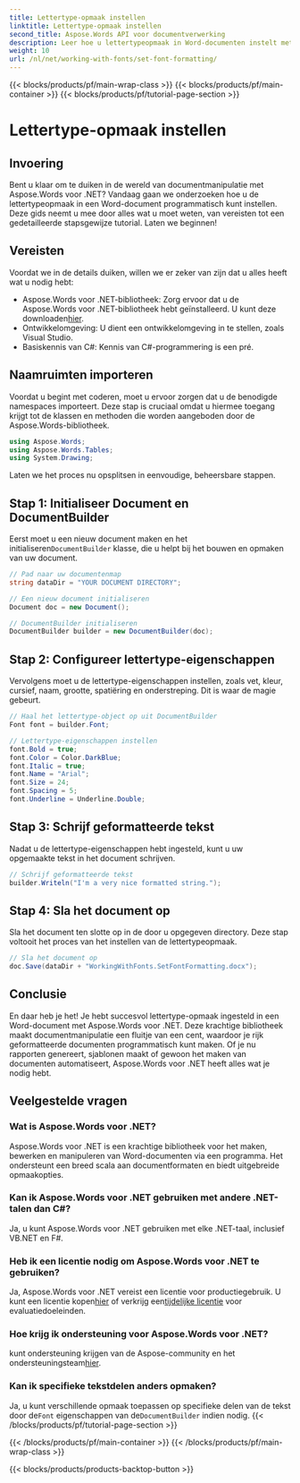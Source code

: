```yaml
---
title: Lettertype-opmaak instellen
linktitle: Lettertype-opmaak instellen
second_title: Aspose.Words API voor documentverwerking
description: Leer hoe u lettertypeopmaak in Word-documenten instelt met Aspose.Words voor .NET. Volg onze gedetailleerde stapsgewijze handleiding om uw documentautomatisering te verbeteren.
weight: 10
url: /nl/net/working-with-fonts/set-font-formatting/
---
```


{{< blocks/products/pf/main-wrap-class >}}
{{< blocks/products/pf/main-container >}}
{{< blocks/products/pf/tutorial-page-section >}}

# Lettertype-opmaak instellen

## Invoering

Bent u klaar om te duiken in de wereld van documentmanipulatie met Aspose.Words voor .NET? Vandaag gaan we onderzoeken hoe u de lettertypeopmaak in een Word-document programmatisch kunt instellen. Deze gids neemt u mee door alles wat u moet weten, van vereisten tot een gedetailleerde stapsgewijze tutorial. Laten we beginnen!

## Vereisten

Voordat we in de details duiken, willen we er zeker van zijn dat u alles heeft wat u nodig hebt:

-  Aspose.Words voor .NET-bibliotheek: Zorg ervoor dat u de Aspose.Words voor .NET-bibliotheek hebt geïnstalleerd. U kunt deze downloaden[hier](https://releases.aspose.com/words/net/).
- Ontwikkelomgeving: U dient een ontwikkelomgeving in te stellen, zoals Visual Studio.
- Basiskennis van C#: Kennis van C#-programmering is een pré.

## Naamruimten importeren

Voordat u begint met coderen, moet u ervoor zorgen dat u de benodigde namespaces importeert. Deze stap is cruciaal omdat u hiermee toegang krijgt tot de klassen en methoden die worden aangeboden door de Aspose.Words-bibliotheek.

```csharp
using Aspose.Words;
using Aspose.Words.Tables;
using System.Drawing;
```

Laten we het proces nu opsplitsen in eenvoudige, beheersbare stappen.

## Stap 1: Initialiseer Document en DocumentBuilder

 Eerst moet u een nieuw document maken en het initialiseren`DocumentBuilder` klasse, die u helpt bij het bouwen en opmaken van uw document.

```csharp
// Pad naar uw documentenmap
string dataDir = "YOUR DOCUMENT DIRECTORY";

// Een nieuw document initialiseren
Document doc = new Document();

// DocumentBuilder initialiseren
DocumentBuilder builder = new DocumentBuilder(doc);
```

## Stap 2: Configureer lettertype-eigenschappen

Vervolgens moet u de lettertype-eigenschappen instellen, zoals vet, kleur, cursief, naam, grootte, spatiëring en onderstreping. Dit is waar de magie gebeurt.

```csharp
// Haal het lettertype-object op uit DocumentBuilder
Font font = builder.Font;

// Lettertype-eigenschappen instellen
font.Bold = true;
font.Color = Color.DarkBlue;
font.Italic = true;
font.Name = "Arial";
font.Size = 24;
font.Spacing = 5;
font.Underline = Underline.Double;
```

## Stap 3: Schrijf geformatteerde tekst

Nadat u de lettertype-eigenschappen hebt ingesteld, kunt u uw opgemaakte tekst in het document schrijven.

```csharp
// Schrijf geformatteerde tekst
builder.Writeln("I'm a very nice formatted string.");
```

## Stap 4: Sla het document op

Sla het document ten slotte op in de door u opgegeven directory. Deze stap voltooit het proces van het instellen van de lettertypeopmaak.

```csharp
// Sla het document op
doc.Save(dataDir + "WorkingWithFonts.SetFontFormatting.docx");
```

## Conclusie

En daar heb je het! Je hebt succesvol lettertype-opmaak ingesteld in een Word-document met Aspose.Words voor .NET. Deze krachtige bibliotheek maakt documentmanipulatie een fluitje van een cent, waardoor je rijk geformatteerde documenten programmatisch kunt maken. Of je nu rapporten genereert, sjablonen maakt of gewoon het maken van documenten automatiseert, Aspose.Words voor .NET heeft alles wat je nodig hebt.

## Veelgestelde vragen

### Wat is Aspose.Words voor .NET?
Aspose.Words voor .NET is een krachtige bibliotheek voor het maken, bewerken en manipuleren van Word-documenten via een programma. Het ondersteunt een breed scala aan documentformaten en biedt uitgebreide opmaakopties.

### Kan ik Aspose.Words voor .NET gebruiken met andere .NET-talen dan C#?
Ja, u kunt Aspose.Words voor .NET gebruiken met elke .NET-taal, inclusief VB.NET en F#.

### Heb ik een licentie nodig om Aspose.Words voor .NET te gebruiken?
 Ja, Aspose.Words voor .NET vereist een licentie voor productiegebruik. U kunt een licentie kopen[hier](https://purchase.aspose.com/buy) of verkrijg een[tijdelijke licentie](https://purchase.aspose.com/temporary-license) voor evaluatiedoeleinden.

### Hoe krijg ik ondersteuning voor Aspose.Words voor .NET?
 kunt ondersteuning krijgen van de Aspose-community en het ondersteuningsteam[hier](https://forum.aspose.com/c/words/8).

### Kan ik specifieke tekstdelen anders opmaken?
 Ja, u kunt verschillende opmaak toepassen op specifieke delen van de tekst door de`Font` eigenschappen van de`DocumentBuilder` indien nodig.
{{< /blocks/products/pf/tutorial-page-section >}}

{{< /blocks/products/pf/main-container >}}
{{< /blocks/products/pf/main-wrap-class >}}

{{< blocks/products/products-backtop-button >}}
